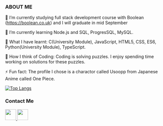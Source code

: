 
 ### ABOUT ME 

 🔭 I’m currently studying full stack development course with Boolean (https://boolean.co.uk) and I will graduate in mid September
 
 🌱 I’m currently learning Node.js and SQL, ProgresSQL, MySQL.
 
 🍓 What I have learnt: C(University Module), JavaScript, HTML5, CSS, ES6, Python(University Module), TypeScript.
 
 🧋 How I think of Coding: Coding is solving puzzles. I enjoy spending time working on solutions for these puzzles.

  ⚡ Fun fact: The profile I chose is a charactor called Usoopp from Japanese Anime called One Piece.
 
 [![Top Langs](https://github-readme-stats.vercel.app/api/top-langs/?username=anuraghazra&layout=compact&bg_color=pink)](https://github.com/anuraghazra/github-readme-stats)

<div align="left">
 
 ### Contact Me 
 <a href="https://www.linkedin.com/in/linlin-li-90b66010a"  > 
 <img width="35" src="https://pics.freeicons.io/uploads/icons/png/17893955031555589921-64.png"/>
</a>
  <a href="mailto: paris1900lll@gmail.com"  > 
 <img width="35" src="https://pics.freeicons.io/uploads/icons/png/11377518691557997002-64.png"/>
</a>
